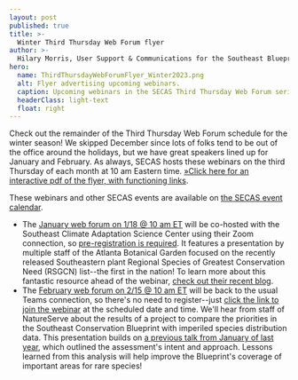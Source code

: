 ```yaml
---
layout: post
published: true
title: >-
  Winter Third Thursday Web Forum flyer
author: >-
  Hilary Morris, User Support & Communications for the Southeast Blueprint
hero:
  name: ThirdThursdayWebForumFlyer_Winter2023.png
  alt: Flyer advertising upcoming webinars.
  caption: Upcoming webinars in the SECAS Third Thursday Web Forum series.
  headerClass: light-text
  float: right
---
```

Check out the remainder of the Third Thursday Web Forum schedule for the winter season! We skipped December since lots of folks tend to be out of the office around the holidays, but we have great speakers lined up for January and February. As always, SECAS hosts these webinars on the third Thursday of each month at 10 am Eastern time. [»Click here for an interactive pdf of the flyer, with functioning links](https://secassoutheast.org/pdf/ThirdThursdayWebForumFlyer_Winter2023_sm.pdf).

These webinars and other SECAS events are available on [the SECAS event calendar](https://secassoutheast.org/events).<!--more-->

- The [January web forum on 1/18 @ 10 am ET](https://secasc.ncsu.edu/2023/12/12/january-18am-et-se-casc-and-secas-science-seminar-southeastern-plants-regional-species-of-greatest-conservation-need/) will be co-hosted with the Southeast Climate Adaptation Science Center using their Zoom connection, so [pre-registration is required](https://ncsu.zoom.us/webinar/register/WN_l5GSPOGyQFKHK7LWf2O8OQ#/registration). It features a presentation by multiple staff of the Atlanta Botanical Garden focused on the recently released Southeastern plant Regional Species of Greatest Conservation Need (RSGCN) list--the first in the nation! To learn more about this fantastic resource ahead of the webinar, [check out their recent blog](https://secassoutheast.org/2023/12/18/The-nations-first-RSGCN-list-for-plants.html).
- The [February web forum on 2/15 @ 10 am ET](https://calendar.google.com/calendar/event?eid=N2U0czQ1YXI3bmJvbWs5MDlhZGVmYjlyOTMgc2VjYXNzb3V0aGVhc3RAbQ&ctz=America/New_York) will be back to the usual Teams connection, so there's no need to register--just [click the link to join the webinar](https://teams.microsoft.com/l/meetup-join/19%3ameeting_MjliZmYyN2EtOWY1Yi00N2FjLTkyOTYtZWRiNTJkNjAyNGIy%40thread.v2/0?context=%7b%22Tid%22%3a%220693b5ba-4b18-4d7b-9341-f32f400a5494%22%2c%22Oid%22%3a%22765228b1-d0d0-4438-812e-51cbb57819f1%22%7d) at the scheduled date and time. We'll hear from staff of NatureServe about the results of a project to compare the priorities in the Southeast Conservation Blueprint with imperiled species distribution data. This presentation builds on [a previous talk from January of last year](https://www.youtube.com/watch?v=P6k1rcU4CnI), which outlined the assessment's intent and approach. Lessons learned from this analysis will help improve the Blueprint's coverage of important areas for rare species! 

